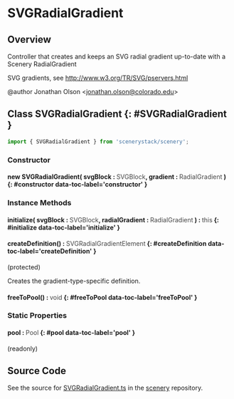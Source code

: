 # SVGRadialGradient

## Overview

Controller that creates and keeps an SVG radial gradient up-to-date with a Scenery RadialGradient

SVG gradients, see http://www.w3.org/TR/SVG/pservers.html

@author Jonathan Olson &lt;jonathan.olson@colorado.edu&gt;

## Class SVGRadialGradient {: #SVGRadialGradient }


```js
import { SVGRadialGradient } from 'scenerystack/scenery';
```
### Constructor

#### new SVGRadialGradient( svgBlock : <span style="font-weight: 400; opacity: 80%;">SVGBlock</span>, gradient : <span style="font-weight: 400; opacity: 80%;">RadialGradient</span> ) {: #constructor data-toc-label='constructor' }

### Instance Methods

#### initialize( svgBlock : <span style="font-weight: 400; opacity: 80%;">SVGBlock</span>, radialGradient : <span style="font-weight: 400; opacity: 80%;">RadialGradient</span> ) : <span style="font-weight: 400; opacity: 80%;">this</span> {: #initialize data-toc-label='initialize' }

#### createDefinition() : <span style="font-weight: 400; opacity: 80%;">SVGRadialGradientElement</span> {: #createDefinition data-toc-label='createDefinition' }

(protected)

Creates the gradient-type-specific definition.

#### freeToPool() : <span style="font-weight: 400; opacity: 80%;">void</span> {: #freeToPool data-toc-label='freeToPool' }

### Static Properties

#### pool : <span style="font-weight: 400; opacity: 80%;">Pool</span> {: #pool data-toc-label='pool' }

(readonly)



## Source Code

See the source for [SVGRadialGradient.ts](https://github.com/phetsims/scenery/blob/main/js/display/SVGRadialGradient.ts) in the [scenery](https://github.com/phetsims/scenery) repository.
